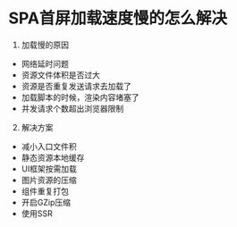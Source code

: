 # SPA首屏加载速度慢的怎么解决
1. 加载慢的原因
  - 网络延时问题
  - 资源文件体积是否过大
  - 资源是否重复发送请求去加载了
  - 加载脚本的时候，渲染内容堵塞了
  - 并发请求个数超出浏览器限制
2. 解决方案
  - 减小入口文件积
  - 静态资源本地缓存
  - UI框架按需加载
  - 图片资源的压缩
  - 组件重复打包
  - 开启GZip压缩
  - 使用SSR
